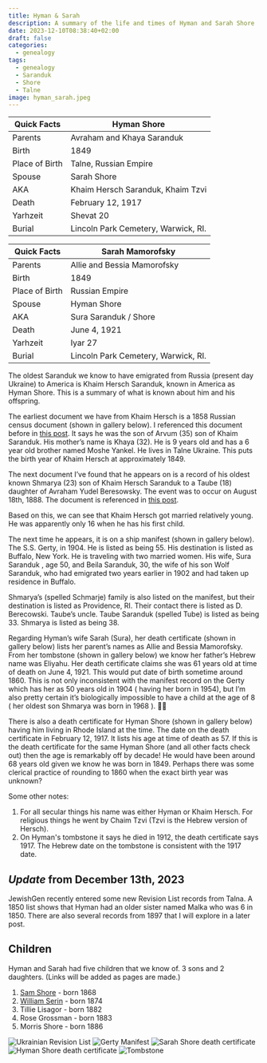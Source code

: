 ```yaml
---
title: Hyman & Sarah
description: A summary of the life and times of Hyman and Sarah Shore
date: 2023-12-10T08:38:40+02:00
draft: false
categories:
  - genealogy
tags:
  - genealogy
  - Saranduk
  - Shore
  - Talne
image: hyman_sarah.jpeg
---
```


| Quick Facts    | Hyman Shore                         |
| -------------- | ----------------------------------- |
| Parents        | Avraham and Khaya Saranduk          |
| Birth          | 1849                                |
| Place of Birth | Talne, Russian Empire               |
| Spouse         | Sarah Shore                         |
| AKA            | Khaim Hersch Saranduk, Khaim Tzvi   |
| Death          | February 12, 1917                   |
| Yarhzeit       | Shevat 20                           |
| Burial         | Lincoln Park Cemetery, Warwick, RI. |

| Quick Facts    | Sarah Mamorofsky                    |
| -------------- | ----------------------------------- |
| Parents        | Allie and Bessia Mamorofsky         |
| Birth          | 1849                                |
| Place of Birth | Russian Empire                      |
| Spouse         | Hyman Shore                         |
| AKA            | Sura Saranduk / Shore               |
| Death          | June 4, 1921                        |
| Yarhzeit       | Iyar 27                             |
| Burial         | Lincoln Park Cemetery, Warwick, RI. |

The oldest Saranduk we know to have emigrated from Russia (present day Ukraine) to America is Khaim Hersch Saranduk, known in America as Hyman Shore. This is a summary of what is known about him and his offspring.

The earliest document we have from Khaim Hersch is a 1858 Russian census document (shown in gallery below). I referenced this document before in [this post](https://www.dewofyouryouth.com/post/shore-family/). It says he was the son of Arvum (35) son of Khaim Saranduk. His mother’s name is Khaya (32). He is 9 years old and has a 6 year old brother named Moshe Yankel. He lives in Talne Ukraine. This puts the birth year of Khaim Hersch at approximately 1849.

The next document I’ve found that he appears on is a record of his oldest known Shmarya (23) son of Khaim Hersch Saranduk to a Taube (18) daughter of Avraham Yudel Beresowsky. The event was to occur on August 18th, 1888. The document is referenced in [this post](https://www.dewofyouryouth.com/post/saranduk-iii/).

Based on this, we can see that Khaim Hersch got married relatively young. He was apparently only 16 when he has his first child.

The next time he appears, it is on a ship manifest (shown in gallery below). The S.S. Gerty, in 1904. He is listed as being 55. His destination is listed as Buffalo, New York. He is traveling with two married women. His wife, Sura Saranduk , age 50, and Beila Saranduk, 30, the wife of his son Wolf Saranduk, who had emigrated two years earlier in 1902 and had taken up residence in Buffalo.

Shmarya’s (spelled Schmarje) family is also listed on the manifest, but their destination is listed as Providence, RI. Their contact there is listed as D. Berecowski. Taube’s uncle. Taube Saranduk (spelled Tube) is listed as being 33. Shmarya is listed as being 38.

Regarding Hyman’s wife Sarah (Sura), her death certificate (shown in gallery below) lists her parent’s names as Allie and Bessia Mamorofsky. From her tombstone (shown in gallery below) we know her father’s Hebrew name was Eliyahu. Her death certificate claims she was 61 years old at time of death on June 4, 1921. This would put date of birth sometime around 1860. This is not only inconsistent with the manifest record on the Gerty which has her as 50 years old in 1904 ( having her born in 1954), but I’m also pretty certain it’s biologically impossible to have a child at the age of 8 ( her oldest son Shmarya was born in 1968 ). 🤷‍♂️

There is also a death certificate for Hyman Shore (shown in gallery below) having him living in Rhode Island at the time. The date on the death certificate in February 12, 1917. It lists his age at time of death as 57. If this is the death certificate for the same Hyman Shore (and all other facts check out) then the age is remarkably off by decade! He would have been around 68 years old given we know he was born in 1849. Perhaps there was some clerical practice of rounding to 1860 when the exact birth year was unknown?

Some other notes:

1. For all secular things his name was either Hyman or Khaim Hersch. For religious things he went by Chaim Tzvi (Tzvi is the Hebrew version of Hersch).
2. On Hyman's tombstone it says he died in 1912, the death certificate says 1917. The Hebrew date on the tombstone is consistent with the 1917 date.

## _Update_ from December 13th, 2023

JewishGen recently entered some new Revision List records from Talna. A 1850 list shows that Hyman had an older sister named Malka who was 6 in 1850. There are also several records from 1897 that I will explore in a later post.

## Children

Hyman and Sarah had five children that we know of. 3 sons and 2 daughters. (Links will be added as pages are made.)

1. [Sam Shore](/post/the-80th-yahrtzeit-of-sam-shore) - born 1868
2. [William Serin](/post/william-serin) - born 1874
3. Tillie Lisagor - born 1882
4. Rose Grossman - born 1883
5. Morris Shore - born 1886

![Ukrainian Revision List](census.jpg)
![Gerty Manifest](manifest.jpeg)
![Sarah Shore death certificate](sarah-shore.jpeg)
![Hyman Shore death certificate](hyman-shore.jpeg)
![Tombstone](hyman_sarah.jpeg)

